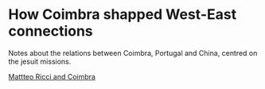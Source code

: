 # How Coimbra shapped West-East connections

Notes about the relations between Coimbra, Portugal and China, centred on the jesuit missions.

[Mattteo Ricci and Coimbra](Mattteo%20Ricci%20and%20Coimbra.md)

